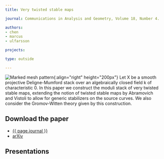 ```yaml
---
title: Very twisted stable maps

journal: Communications in Analysis and Geometry, Volume 18, Number 4. (2010)

authors:
- chen
- marcus
- ulfarsson

projects:

type: outside

---
```

![Marked mesh pattern]({{site.baseurl}}/assets/img/twisted.png){:align="right" height="200px"}
Let X be a smooth projective Deligne-Mumford stack over an algebraically closed
field k of characteristic 0. In this paper we construct the moduli stack of
very twisted stable maps, extending the notion of twisted stable maps by
Abramovich and Vistoli to allow for generic stabilizers on the source curves.
We also consider the Gromov-Witten theory given by this construction.

## Download the paper
- [{{ page.journal }}](http://www.intlpress.com/CAG/2010/18-4/CAG-18-4-A7-chen.pdf)
- [arXiv](http://arxiv.org/abs/0811.0035)

## Presentations
